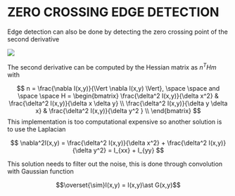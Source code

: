 # ZERO CROSSING EDGE DETECTION

Edge detection can also be done by detecting the zero crossing point of the second derivative

![](Pasted%20image%2020240309153449.png)

The second derivative can be computed by the Hessian matrix as $n^THm$ with

$$
n = \frac{\nabla I(x,y)}{\Vert \nabla I(x,y) \Vert}, \space \space and \space \space
H = \begin{bmatrix}
\frac{\delta^2 I(x,y)}{\delta x^2} & \frac{\delta^2 I(x,y)}{\delta x \delta y} \\ 
\frac{\delta^2 I(x,y)}{\delta y \delta x} & \frac{\delta^2 I(x,y)}{\delta y^2 } \\ 
\end{bmatrix}
$$
This implementation is too computational expensive so another solution is to use the Laplacian

$$
\nabla^2I(x,y) = \frac{\delta^2 I(x,y)}{\delta x^2} + \frac{\delta^2 I(x,y)}{\delta y^2} = I_{xx} + I_{yy}
$$

This solution needs to filter out the noise, this is done through convolution with Gaussian function 

$$\overset{\sim}I(x,y) = I(x,y)\ast G(x,y)$$